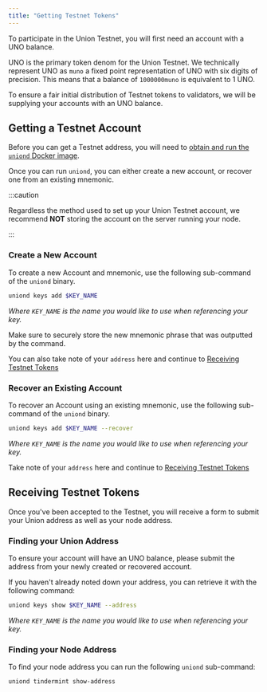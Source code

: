 ```yaml
---
title: "Getting Testnet Tokens"
---
```


To participate in the Union Testnet, you will first need an account with a UNO balance. 

UNO is the primary token denom for the Union Testnet. We technically represent UNO as `muno` a fixed point representation of UNO with six digits of precision. This means that a balance of `1000000muno` is equivalent to 1 UNO.

To ensure a fair initial distribution of Testnet tokens to validators, we will be supplying your accounts with an UNO balance.

## Getting a Testnet Account

Before you can get a Testnet address, you will need to [obtain and run the `uniond` Docker image](./01_obtaining_uniond.md).

Once you can run `uniond`, you can either create a new account, or recover one from an existing mnemonic.

:::caution

Regardless the method used to set up your Union Testnet account, we recommend **NOT** storing the account on the server running your node.

:::

### Create a New Account

To create a new Account and mnemonic, use the following sub-command of the `uniond` binary.

```sh
uniond keys add $KEY_NAME
```

*Where `KEY_NAME` is the name you would like to use when referencing your key.*

Make sure to securely store the new mnemonic phrase that was outputted by the command.

You can also take note of your `address` here and continue to [Receiving Testnet Tokens](#receiving-testnet-tokens)

### Recover an Existing Account

To recover an Account using an existing mnemonic, use the following sub-command of the `uniond` binary.

```sh
uniond keys add $KEY_NAME --recover
```

*Where `KEY_NAME` is the name you would like to use when referencing your key.*

Take note of your `address` here and continue to [Receiving Testnet Tokens](#receiving-testnet-tokens)

## Receiving Testnet Tokens

Once you've been accepted to the Testnet, you will receive a form to submit your Union address as well as your node address. 

### Finding your Union Address

To ensure your account will have an UNO balance, please submit the address from your newly created or recovered account. 

If you haven't already noted down your address, you can retrieve it with the following command:

```sh
uniond keys show $KEY_NAME --address
```

*Where `KEY_NAME` is the name you would like to use when referencing your key.*

### Finding your Node Address

To find your node address you can run the following `uniond` sub-command:

```sh
uniond tindermint show-address
```

